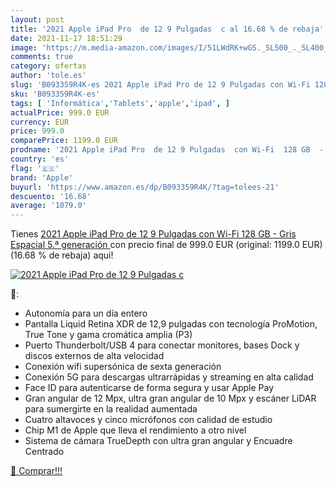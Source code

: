 ```yaml
---
layout: post
title: '2021 Apple iPad Pro  de 12 9 Pulgadas  c al 16.68 % de rebaja'
date: 2021-11-17 18:51:29
image: 'https://m.media-amazon.com/images/I/51LWdRK+wGS._SL500_._SL400_.jpg'
comments: true
category: ofertas
author: 'tole.es'
slug: 'B093359R4K-es 2021 Apple iPad Pro de 12 9 Pulgadas con Wi-Fi 128 GB -...'
sku: 'B093359R4K-es'
tags: [ 'Informática','Tablets','apple','ipad', ]
actualPrice: 999.0 EUR
currency: EUR
price: 999.0
comparePrice: 1199.0 EUR
prodname: '2021 Apple iPad Pro  de 12 9 Pulgadas  con Wi-Fi  128 GB  - Gris Espacial  5.ª generación '
country: 'es'
flag: '🇪🇸'
brand: 'Apple'
buyurl: 'https://www.amazon.es/dp/B093359R4K/?tag=tolees-21'
descuento: '16.68'
average: '1079.0'
---
```


Tienes [2021 Apple iPad Pro  de 12 9 Pulgadas  con Wi-Fi  128 GB  - Gris Espacial  5.ª generación ](https://www.amazon.es/dp/B093359R4K/?tag=tolees-21) con precio final de  999.0 EUR (original: 1199.0 EUR) (16.68 %  de rebaja) aqui!

[![2021 Apple iPad Pro  de 12 9 Pulgadas  c](https://m.media-amazon.com/images/I/51LWdRK+wGS._SL500_._SL400_.jpg)](https://www.amazon.es/dp/B093359R4K/?tag=tolees-21)

🔎:

- Autonomía para un día entero
- Pantalla Liquid Retina XDR de 12,9 pulgadas con tecnología ProMotion, True Tone y gama cromática amplia (P3)
- Puerto Thunderbolt/USB 4 para conectar monitores, bases Dock y discos externos de alta velocidad
- Conexión wifi supersónica de sexta generación
- Conexión 5G para descargas ultrarrápidas y streaming en alta calidad
- Face ID para autenticarse de forma segura y usar Apple Pay
- Gran angular de 12 Mpx, ultra gran angular de 10 Mpx y escáner LiDAR para sumergirte en la realidad aumentada
- Cuatro altavoces y cinco micrófonos con calidad de estudio
- Chip M1 de Apple que lleva el rendimiento a otro nivel
- Sistema de cámara TrueDepth con ultra gran angular y Encuadre Centrado

[🛒 Comprar!!!](https://www.amazon.es/dp/B093359R4K/?tag=tolees-21)
